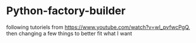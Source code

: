 # Python-factory-builder
following tutoriels from https://www.youtube.com/watch?v=wI_pvfwcPgQ, then changing a few things to better fit what I want

